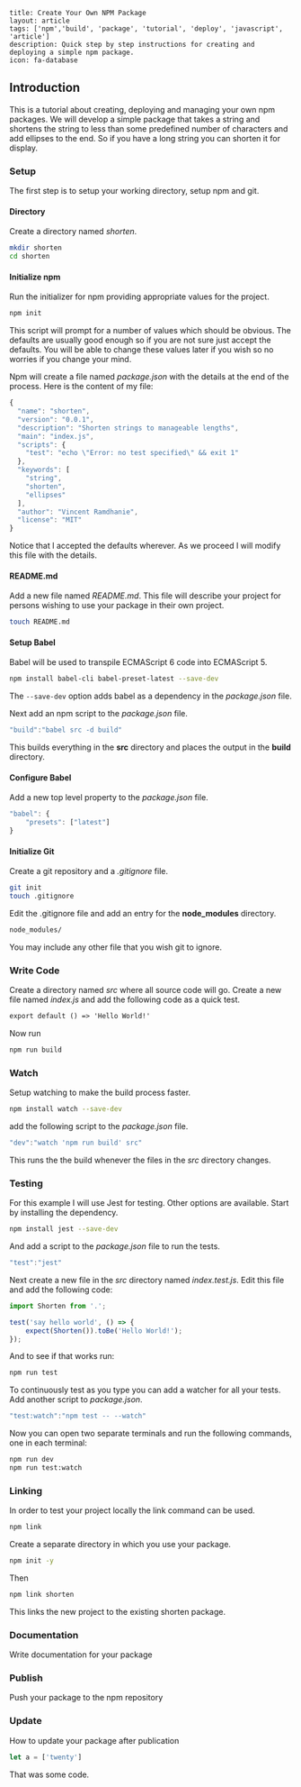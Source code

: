 ```
title: Create Your Own NPM Package
layout: article
tags: ['npm','build', 'package', 'tutorial', 'deploy', 'javascript', 'article']
description: Quick step by step instructions for creating and deploying a simple npm package.
icon: fa-database
```

## Introduction
This is a tutorial about creating, deploying and managing your own npm packages. 
We will develop a simple package that takes a string and shortens the string to less
than some predefined number of characters and add ellipses to the end. So if you
have a long string you can shorten it for display.

### Setup
The first step is to setup your working directory, setup npm and git. 

#### Directory
Create a directory named _shorten_.

```bash
mkdir shorten
cd shorten
```

#### Initialize npm
Run the initializer for npm providing appropriate values for the project.

```bash
npm init
```

This script will prompt for a number of values which should be obvious. 
The defaults are usually good enough so if you are not sure just accept the defaults. 
You will be able to change these values later
if you wish so no worries if you change your mind.

Npm will create a file named _package.json_ with the details at the end of the process. Here is
the content of my file:

```javascript
{
  "name": "shorten",
  "version": "0.0.1",
  "description": "Shorten strings to manageable lengths",
  "main": "index.js",
  "scripts": {
    "test": "echo \"Error: no test specified\" && exit 1"
  },
  "keywords": [
    "string",
    "shorten",
    "ellipses"
  ],
  "author": "Vincent Ramdhanie",
  "license": "MIT"
}
```
Notice that I accepted the defaults wherever. As we proceed I will modify this file
with the details.

#### README.md
Add a new file named _README.md_. This file will describe your project for persons
wishing to use your package in their own project.

``` bash
touch README.md
```

#### Setup Babel
Babel will be used to transpile ECMAScript 6 code into ECMAScript 5.

```bash
npm install babel-cli babel-preset-latest --save-dev
```

The `--save-dev` option adds babel as a dependency in the _package.json_ file.

Next add an npm script to the _package.json_ file.

```javascript
"build":"babel src -d build"
```
This builds everything in the __src__ directory and places the output in the __build__ directory.

#### Configure Babel
Add a new top level property to the _package.json_ file.

``` javascript
"babel": {
    "presets": ["latest"]
}
```

#### Initialize Git
Create a git repository and a _.gitignore_ file.

``` bash
git init
touch .gitignore
```

Edit the .gitignore file and add an entry for the __node_modules__ directory.

``` bash
node_modules/
```
You may include any other file that you wish git to ignore.


### Write Code
Create a directory named _src_ where all source code will go. Create a new file named 
_index.js_ and add the following code as a quick test.

```javascript1.6
export default () => 'Hello World!'
```

Now run 
```bash
npm run build
```

### Watch
Setup watching to make the build process faster.

```bash
npm install watch --save-dev
```

add the following script to the _package.json_ file.

```javascript
"dev":"watch 'npm run build' src"
```

This runs the the build whenever the files in the _src_ directory changes.

### Testing
For this example I will use Jest for testing. Other options are available.
Start by installing the dependency.

```bash
npm install jest --save-dev
```

And add a script to the _package.json_ file to run the tests.

```javascript
"test":"jest"
```

Next create a new file in the _src_ directory named _index.test.js_.
Edit this file and add the following code:

```javascript
import Shorten from '.';

test('say hello world', () => {
	expect(Shorten()).toBe('Hello World!');
});
```

And to see if that works run:

```bash
npm run test
```

To continuously test as you type you can add a watcher for all your tests.
Add another script to _package.json_.

```javascript
"test:watch":"npm test -- --watch"
```

Now you can open two separate terminals and run the following commands, 
one in each terminal:

```bash
npm run dev
npm run test:watch
```

### Linking
In order to test your project locally the link command can be used. 

```bash
npm link	
```

Create a separate directory in which you use your package.

```bash
npm init -y
```

Then

```bash
npm link shorten
```

This links the new project to the existing shorten package.

### Documentation
Write documentation for your package

### Publish
Push your package to the npm repository

### Update
How to update your package after publication


```javascript
let a = ['twenty']
```
That was some code.